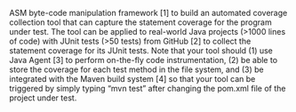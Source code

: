 ASM byte-code manipulation	framework [1] to build an automated coverage collection tool that can capture the statement coverage for the program under test. The tool can be applied to real-world	Java	projects (>1000 lines of code) with JUnit tests (>50 tests) from GitHub [2] to collect the statement coverage for its JUnit tests.	Note	that	your	tool	should	(1)	use	Java	Agent	 [3]	to	perform	on-the-fly	code	instrumentation,	(2)	be	able	to	store	the	coverage	for	each	test	 method	in	the	file	system,	and	(3)	be	integrated	with	the	Maven	build	system	[4]	so	that	your	 tool	can	be	triggered	by	simply	typing	“mvn	test”	after	changing	the	pom.xml	file	of	the	project	 under	test.

